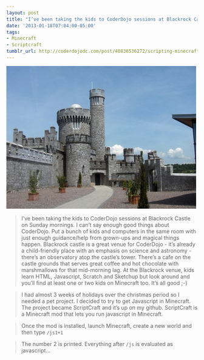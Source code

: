 ```yaml
---
layout: post
title: "I’ve been taking the kids to CoderDojo sessions at Blackrock Castle on Sunday mornings."
date: '2013-01-18T07:04:00-05:00'
tags:
- Minecraft
- Scriptcraft
tumblr_url: http://coderdojodc.com/post/40836536272/scripting-minecraft
---
```

[![castle](/assets/castle.jpg)](http://walterhiggins.net/blog/ScriptCraft)

> I’ve been taking the kids to CoderDojo sessions at Blackrock Castle on Sunday mornings. I can’t say enough good things about CoderDojo. Put a bunch of kids and computers in the same room with just enough guidance/help from grown-ups and magical things happen. Blackrock castle is a great venue for CoderDojo - it’s already a child-friendly place with an emphasis on science and astronomy - there’s an observatory atop the castle’s tower. There’s a cafe on the castle grounds that serves great coffee and hot chocolate with marshmallows for that mid-morning lag. At the Blackrock venue, kids learn HTML, Javascript, Scratch and Sketchup but look around and you’ll find at least one or two kids on Minecraft too. It’s all good ;-)

> I had almost 3 weeks of holidays over the christmas period so I needed a pet project. I decided to try to get Javascript in Minecraft. The project became ScriptCraft and it’s up on my github. ScriptCraft is a Minecraft mod that lets you run javascript in Minecraft.

> Once the mod is installed, launch Minecraft, create a new world and then type `/js1+1`

> The number 2 is printed. Everything after `/js` is evaluated as javascript… 
